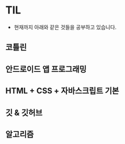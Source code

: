 # TIL

* 현재까지 아래와 같은 것들을 공부하고 있습니다.

## 코틀린

## 안드로이드 앱 프로그래밍

## HTML + CSS + 자바스크립트 기본

## 깃 & 깃허브

## 알고리즘
